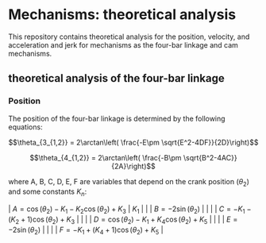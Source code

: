 # Mechanisms: theoretical analysis

This repository contains theoretical analysis for the position, velocity, and acceleration and jerk for
mechanisms as the four-bar linkage and cam mechanisms.


## theoretical analysis of the four-bar linkage

### Position

The position of the four-bar linkage is determined by the following equations:

$$\theta_{3_{1,2}} = 2\arctan\left( \frac{-E\pm \sqrt{E^2-4DF}}{2D}\right)$$

$$\theta_{4_{1,2}} = 2\arctan\left( \frac{-B\pm \sqrt{B^2-4AC}}{2A}\right)$$

where A, B, C, D, E, F are variables that depend on the crank position $(\theta_2)$ and some constants $K_n$:

| $A = \cos(\theta_2) - K_1 - K_2 \cos(\theta_2) + K_3$  | $K_1$
|                                                        |
| $B = -2\sin(\theta_2)$                                 |
|                                                        |
| $C = - K_1 - (K_2 + 1) \cos(\theta_2) + K_3$           |
|                                                        |
| $D = \cos(\theta_2) - K_1 + K_4 \cos(\theta_2) + K_5$  |
|                                                        |
| $E = -2\sin(\theta_2)$                                 |
|                                                        |
| $F = - K_1 + (K_4 + 1) \cos(\theta_2) + K_5$           |
